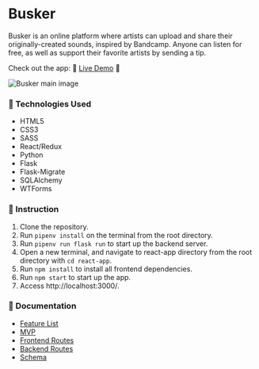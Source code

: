# Busker

Busker is an online platform where artists can upload and share their originally-created sounds, inspired by Bandcamp. Anyone can listen for free, as well as support their favorite artists by sending a tip.

Check out the app: 🌟 <a href="https://busker-app.herokuapp.com/" target="_blank">Live Demo</a> 🌟

![Busker main image](https://raw.githubusercontent.com/katyeh/busker/main/react-app/public/busker.gif)

### 🎹  Technologies Used

* HTML5
* CSS3
* SASS
* React/Redux
* Python
* Flask
* Flask-Migrate
* SQLAlchemy
* WTForms

###  🎻 Instruction

1. Clone the repository.
2. Run `pipenv install` on the terminal from the root directory.
3. Run `pipenv run flask run` to start up the backend server.
4. Open a new terminal, and navigate to react-app directory from the root directory with `cd react-app`.
5. Run `npm install` to install all frontend dependencies.
6. Run `npm start` to start up the app.
7. Access http://localhost:3000/.

### 🥁  Documentation

* [Feature List](/documentation/featureList.md)
* [MVP](/documentation/MVP.md)
* [Frontend Routes](/documentation/frontendRoutes.md)
* [Backend Routes](/documentation/backendRoutes.md)
* [Schema](/documentation/db_schema_busker.pdf)
